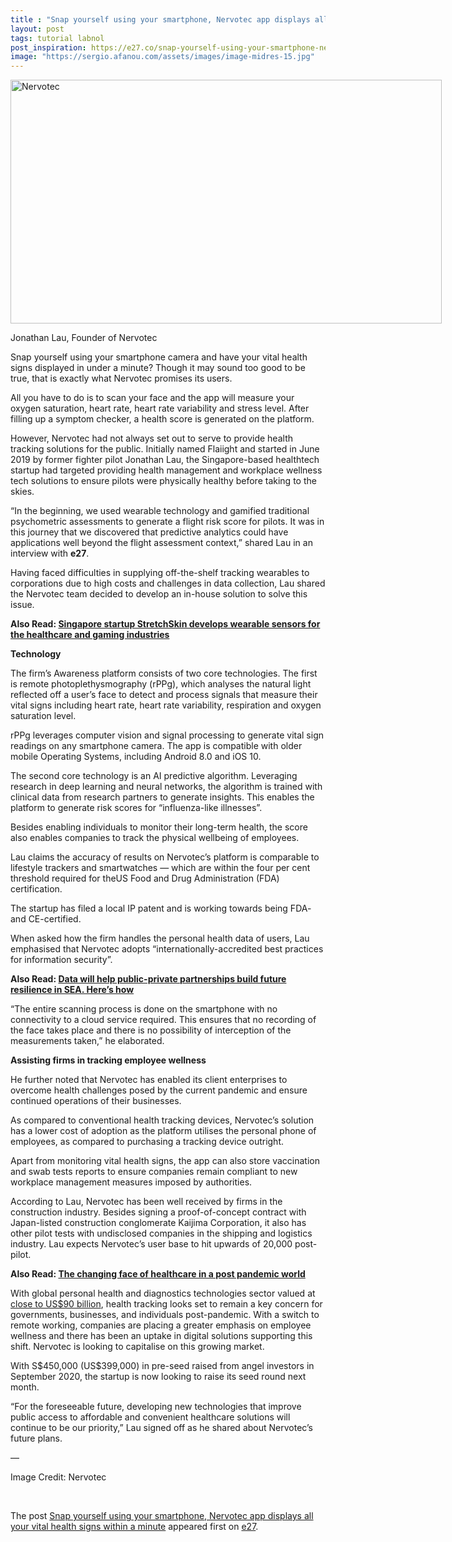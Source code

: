 ```yaml
---
title : "Snap yourself using your smartphone, Nervotec app displays all your vital health signs within a minute"
layout: post
tags: tutorial labnol
post_inspiration: https://e27.co/snap-yourself-using-your-smartphone-nervotec-displays-all-your-vital-health-signs-within-a-minute-20210129/
image: "https://sergio.afanou.com/assets/images/image-midres-15.jpg"
---
```


<div id="attachment_390148" style="width: 700px" class="wp-caption aligncenter"><img aria-describedby="caption-attachment-390148" loading="lazy" class="size-full wp-image-390148" src="https://e27.co/wp-content/uploads/2021/01/SY1_4416..Halfbody.jpg" alt="Nervotec" width="690" height="390" /><p id="caption-attachment-390148" class="wp-caption-text">Jonathan Lau, Founder of Nervotec</p></div>
<p>Snap yourself using your smartphone camera and have your vital health signs displayed in under a minute? Though it may sound too good to be true, that is exactly what Nervotec promises its users.</p>
<p>All you have to do is to scan your face and the app will measure your oxygen saturation, heart rate, heart rate variability and stress level. After filling up a symptom checker, a health score is generated on the platform.</p>
<p>However, Nervotec had not always set out to serve to provide health tracking solutions for the public. Initially named Flaiight and started in June 2019 by former fighter pilot Jonathan Lau, the Singapore-based healthtech startup had targeted providing health management and workplace wellness tech solutions to ensure pilots were physically healthy before taking to the skies.</p>
<p>&#8220;In the beginning, we used wearable technology and gamified traditional psychometric assessments to generate a flight risk score for pilots. It was in this journey that we discovered that predictive analytics could have applications well beyond the flight assessment context,&#8221; shared Lau in an interview with <strong>e27</strong>.</p>
<p>Having faced difficulties in supplying off-the-shelf tracking wearables to corporations due to high costs and challenges in data collection, Lau shared the Nervotec team decided to develop an in-house solution to solve this issue.</p>
<p><strong>Also Read: <a rel="follow" href="https://e27.co/singapore-startup-stretchskin-develops-wearable-sensors-for-the-healthcare-and-gaming-industries-20201209/">Singapore startup StretchSkin develops wearable sensors for the healthcare and gaming industries</a></strong></p>
<p><strong>Technology</strong></p>
<p>The firm&#8217;s Awareness platform consists of two core technologies. The first is remote photoplethysmography (rPPg), which analyses the natural light reflected off a user&#8217;s face to detect and process signals that measure their vital signs including heart rate, heart rate variability, respiration and oxygen saturation level.</p>
<p>rPPg leverages computer vision and signal processing to generate vital sign readings on any smartphone camera. The app is compatible with older mobile Operating Systems, including Android 8.0 and iOS 10.</p>
<p>The second core technology is an AI predictive algorithm. Leveraging research in deep learning and neural networks, the algorithm is trained with clinical data from research partners to generate insights. This enables the platform to generate risk scores for &#8220;influenza-like illnesses&#8221;.</p>
<p>Besides enabling individuals to monitor their long-term health, the score also enables companies to track the physical wellbeing of employees.</p>
<p>Lau claims the accuracy of results on Nervotec&#8217;s platform is comparable to lifestyle trackers and smartwatches &#8212; which are within the four per cent threshold required for theUS Food and Drug Administration (FDA) certification.</p>
<p>The startup has filed a local IP patent and is working towards being FDA- and CE-certified.</p>
<p>When asked how the firm handles the personal health data of users, Lau emphasised that Nervotec adopts &#8220;internationally-accredited best practices for information security&#8221;.</p>
<p><strong>Also Read: <a rel="follow" href="https://e27.co/data-will-help-public-private-partnerships-build-future-resilience-in-sea-heres-how-20201223/">Data will help public-private partnerships build future resilience in SEA. Here&#8217;s how</a></strong></p>
<p>&#8220;The entire scanning process is done on the smartphone with no connectivity to a cloud service required. This ensures that no recording of the face takes place and there is no possibility of interception of the measurements taken,&#8221; he elaborated.</p>
<p><strong>Assisting firms in tracking employee wellness</strong></p>
<p>He further noted that Nervotec has enabled its client enterprises to overcome health challenges posed by the current pandemic and ensure continued operations of their businesses.</p>
<p>As compared to conventional health tracking devices, Nervotec&#8217;s solution has a lower cost of adoption as the platform utilises the personal phone of employees, as compared to purchasing a tracking device outright.</p>
<p>Apart from monitoring vital health signs, the app can also store vaccination and swab tests reports to ensure companies remain compliant to new workplace management measures imposed by authorities.</p>
<p>According to Lau, Nervotec has been well received by firms in the construction industry. Besides signing a proof-of-concept contract with Japan-listed construction conglomerate Kaijima Corporation, it also has other pilot tests with undisclosed companies in the shipping and logistics industry. Lau expects Nervotec&#8217;s user base to hit upwards of 20,000 post-pilot.</p>
<p><strong>Also Read: <a rel="follow" href="https://e27.co/the-changing-face-of-healthcare-in-a-post-pandemic-world-20200824/">The changing face of healthcare in a post pandemic world</a></strong></p>
<p>With global personal health and diagnostics technologies sector valued at <a rel="follow" href="https://www.globenewswire.com/news-release/2020/12/01/2137186/0/en/Global-artificial-intelligence-in-diagnostics-market-size-to-exhibit-a-32-3-CAGR-over-2020-2027.html">close to US$90 billion</a>, health tracking looks set to remain a key concern for governments, businesses, and individuals post-pandemic. With a switch to remote working, companies are placing a greater emphasis on employee wellness and there has been an uptake in digital solutions supporting this shift. Nervotec is looking to capitalise on this growing market.</p>
<p>With S$450,000 (US$399,000) in pre-seed raised from angel investors in September 2020, the startup is now looking to raise its seed round next month.</p>
<p>&#8220;For the foreseeable future, developing new technologies that improve public access to affordable and convenient healthcare solutions will continue to be our priority,&#8221; Lau signed off as he shared about Nervotec&#8217;s future plans.</p>
<p>&#8212;</p>
<p>Image Credit: Nervotec</p>
<p>&nbsp;</p>
<p>The post <a rel="nofollow" href="https://e27.co/snap-yourself-using-your-smartphone-nervotec-displays-all-your-vital-health-signs-within-a-minute-20210129/">Snap yourself using your smartphone, Nervotec app displays all your vital health signs within a minute</a> appeared first on <a rel="nofollow" href="https://e27.co">e27</a>.</p>
